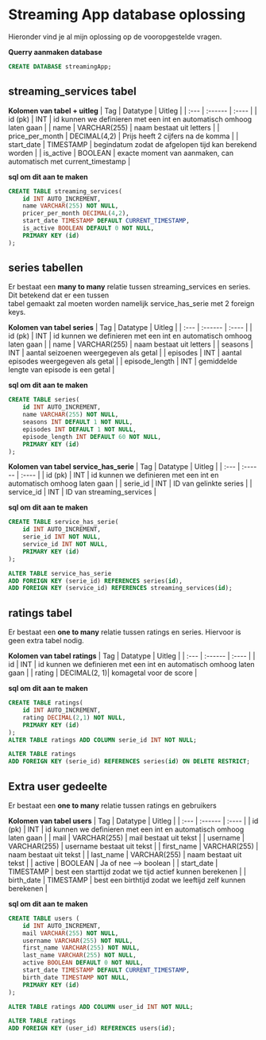 # Streaming App database oplossing

Hieronder vind je al mijn oplossing op de vooropgestelde vragen.

**Querry aanmaken database**
```sql 
CREATE DATABASE streamingApp;
```
## streaming_services tabel
**Kolomen van tabel + uitleg**
| Tag              | Datatype     | Uitleg                                                               |
| :---             | :------      | :----                                                                |
| id     (pk)      | INT          | id kunnen we definieren met een int en automatisch omhoog laten gaan |
| name             | VARCHAR(255) | naam bestaat uit letters                                             |
| price_per_month  | DECIMAL(4,2) | Prijs heeft 2 cijfers na de komma                                    |
| start_date       | TIMESTAMP    | begindatum zodat de afgelopen tijd kan berekend worden               |
| is_active        | BOOLEAN      | exacte moment van aanmaken, can automatisch met current_timestamp    |

**sql om dit aan te maken**
```sql
CREATE TABLE streaming_services(
	id INT AUTO_INCREMENT,
    name VARCHAR(255) NOT NULL,
    pricer_per_month DECIMAL(4,2),
    start_date TIMESTAMP DEFAULT CURRENT_TIMESTAMP,
    is_active BOOLEAN DEFAULT 0 NOT NULL,
    PRIMARY KEY (id)
);
```

## series tabellen
Er bestaat een **many to many** relatie tussen streaming_services en series. Dit betekend dat er een tussen<br>
tabel gemaakt zal moeten worden namelijk service_has_serie met 2 foreign keys.

**Kolomen van tabel series**
| Tag            | Datatype           | Uitleg                                                               |
| :---           | :------            | :----                                                                |
| id     (pk)    | INT                | id kunnen we definieren met een int en automatisch omhoog laten gaan |
| name           | VARCHAR(255)       | naam bestaat uit letters                                             |
| seasons        | INT                | aantal seizoenen weergegeven als getal                               |
| episodes       | INT                | aantal episodes weergegeven als getal                                |
| episode_length | INT                | gemiddelde lengte van episode is een getal                           |

**sql om dit aan te maken**
```sql
CREATE TABLE series(
	id INT AUTO_INCREMENT,
    name VARCHAR(255) NOT NULL,
    seasons INT DEFAULT 1 NOT NULL,
    episodes INT DEFAULT 1 NOT NULL,
    episode_length INT DEFAULT 60 NOT NULL,
    PRIMARY KEY (id)
);
```


**Kolomen van tabel service_has_serie**
| Tag              | Datatype     | Uitleg                                                               |
| :---             | :------      | :----                                                                |
| id     (pk)      | INT          | id kunnen we definieren met een int en automatisch omhoog laten gaan |
| serie_id         | INT          | ID van gelinkte series                                               |
| service_id       | INT          | ID van streaming_services                                            |


**sql om dit aan te maken**
```sql
CREATE TABLE service_has_serie(
	id INT AUTO_INCREMENT,
    serie_id INT NOT NULL,
    service_id INT NOT NULL,
    PRIMARY KEY (id)
);

ALTER TABLE service_has_serie
ADD FOREIGN KEY (serie_id) REFERENCES series(id),
ADD FOREIGN KEY (service_id) REFERENCES streaming_services(id);
```

## ratings tabel
Er bestaat een **one to many** relatie tussen ratings en series. Hiervoor is geen extra tabel nodig.

**Kolomen van tabel ratings**
| Tag              | Datatype     | Uitleg                                                               |
| :---             | :------      | :----                                                                |
| id               | INT          | id kunnen we definieren met een int en automatisch omhoog laten gaan |
| rating           | DECIMAL(2, 1)| komagetal voor de score                                              |


**sql om dit aan te maken**
```sql
CREATE TABLE ratings(
	id INT AUTO_INCREMENT,
    rating DECIMAL(2,1) NOT NULL,
    PRIMARY KEY (id)
);
ALTER TABLE ratings ADD COLUMN serie_id INT NOT NULL;

ALTER TABLE ratings
ADD FOREIGN KEY (serie_id) REFERENCES series(id) ON DELETE RESTRICT;
```

## Extra user gedeelte
Er bestaat een **one to many** relatie tussen ratings en gebruikers

**Kolomen van tabel users**
| Tag            | Datatype           | Uitleg                                                               |
| :---           | :------            | :----                                                                |
| id     (pk)    | INT                | id kunnen we definieren met een int en automatisch omhoog laten gaan |
| mail           | VARCHAR(255)       | mail bestaat uit tekst                                               |
| username       | VARCHAR(255)       | username bestaat uit tekst                                           |
| first_name     | VARCHAR(255)       | naam bestaat uit tekst                                               |
| last_name      | VARCHAR(255)       | naam bestaat uit tekst                                               |
| active         | BOOLEAN            | Ja of nee --> boolean                                                |
| start_date     | TIMESTAMP          | best een starttijd zodat we tijd actief kunnen berekenen             |
| birth_date     | TIMESTAMP          | best een birthtijd zodat we leeftijd zelf kunnen berekenen           |

**sql om dit aan te maken**
```sql
CREATE TABLE users (
	id INT AUTO_INCREMENT,
    mail VARCHAR(255) NOT NULL,
    username VARCHAR(255) NOT NULL,
    first_name VARCHAR(255) NOT NULL,
    last_name VARCHAR(255) NOT NULL,
    active BOOLEAN DEFAULT 0 NOT NULL,
    start_date TIMESTAMP DEFAULT CURRENT_TIMESTAMP,
    birth_date TIMESTAMP NOT NULL,
    PRIMARY KEY (id)
);

ALTER TABLE ratings ADD COLUMN user_id INT NOT NULL;

ALTER TABLE ratings
ADD FOREIGN KEY (user_id) REFERENCES users(id);
```
